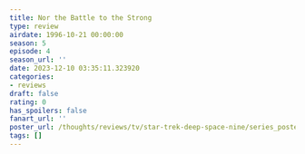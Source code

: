 ```yaml
---
title: Nor the Battle to the Strong
type: review
airdate: 1996-10-21 00:00:00
season: 5
episode: 4
season_url: ''
date: 2023-12-10 03:35:11.323920
categories:
- reviews
draft: false
rating: 0
has_spoilers: false
fanart_url: ''
poster_url: /thoughts/reviews/tv/star-trek-deep-space-nine/series_poster.jpg
tags: []
---
```



